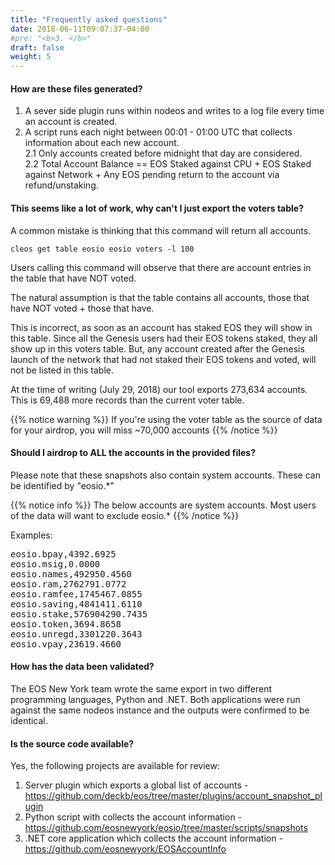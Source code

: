 ```yaml
---
title: "Frequently asked questions"
date: 2018-06-11T09:07:37-04:00
#pre: "<b>3. </b>"
draft: false
weight: 5
---
```


#### How are these files generated?

1. A sever side plugin runs within nodeos and writes to a log file every time an account is created.    
2. A script runs each night between 00:01 - 01:00 UTC that collects information about each new account.   
2.1 Only accounts created before midnight that day are considered.  
2.2 Total Account Balance == EOS Staked against CPU + EOS Staked against Network + Any EOS pending return to the account via refund/unstaking. 

#### This seems like a lot of work, why can't I just export the voters table?

A common mistake is thinking that this command will return all accounts.
```
cleos get table eosio eosio voters -l 100
```
Users calling this command will observe that there are account entries in the table that have NOT voted.  

The natural assumption is that the table contains all accounts, those that have NOT voted + those that have.  

This is incorrect, as soon as an account has staked EOS they will show in this table. Since all the Genesis users had their EOS tokens staked, they all show up in this voters table. But, any account created after the Genesis launch of the network that had not staked their EOS tokens and voted, will not be listed in this table. 

At the time of writing (July 29, 2018) our tool exports 273,634 accounts. This is 69,488 more records than the current voter table. 

{{% notice warning %}}
If you're using the voter table as the source of data for your airdrop, you will miss ~70,000 accounts
{{% /notice %}}

#### Should I airdrop to ALL the accounts in the provided files?

Please note that these snapshots also contain system accounts. These can be identified by "eosio.*"

{{% notice info %}}
The below accounts are system accounts. Most users of the data will want to exclude eosio.*
{{% /notice %}}

Examples:

<pre>
eosio.bpay,4392.6925
eosio.msig,0.0000
eosio.names,492950.4560
eosio.ram,2762791.0772
eosio.ramfee,1745467.0855
eosio.saving,4841411.6110
eosio.stake,576904290.7435
eosio.token,3694.8658
eosio.unregd,3301220.3643
eosio.vpay,23619.4660
</pre>

#### How has the data been validated?

The EOS New York team wrote the same export in two different programming languages, Python and .NET. Both applications were run against the same nodeos instance and the outputs were confirmed to be identical. 

#### Is the source code available?

Yes, the following projects are available for review:   
1. Server plugin which exports a global list of accounts - https://github.com/deckb/eos/tree/master/plugins/account_snapshot_plugin  
2. Python script with collects the account information - https://github.com/eosnewyork/eosio/tree/master/scripts/snapshots  
3. .NET core application which collects the account information - https://github.com/eosnewyork/EOSAccountInfo
